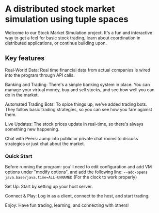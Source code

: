 # A distributed stock market simulation using tuple spaces

Welcome to our Stock Market Simulation project.
It's a fun and interactive way to get a feel for basic stock trading, learn about coordination in distributed applications, or continue building upon.

## Key features
Real-World Data: Real time financial data from actual companies is wired into the program through API calls.

Banking and Trading: There's a simple banking system in place. You can manage your virtual money, buy and sell stocks, and see how well you can do in the market.

Automated Trading Bots: To spice things up, we've added trading bots. They follow basic trading strategies, so you can see how you fare against them.

Live Updates: The stock prices update in real-time, so there's always something new happening.

Chat with Peers: Jump into public or private chat rooms to discuss strategies or just chat about the market.

### Quick Start
Before running the program: you'll need to edit configuration and add VM options under "modify options", and add the following line:
`--add-opens java.base/java.time=ALL-UNNAMED` (For the clock to work properly)

Set Up: Start by setting up your host server.

Connect & Play: Log in as a client, connect to the host, and start trading.

Enjoy: Have fun trading, learning, and connecting with others!
